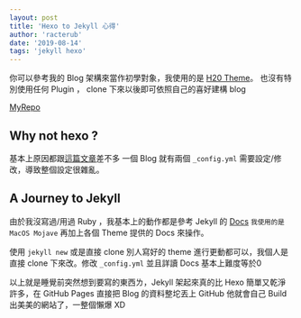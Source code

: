```yaml
---
layout: post
title: 'Hexo to Jekyll 心得'
author: 'racterub'
date: '2019-08-14'
tags: 'jekyll hexo'
---
```


你可以參考我的 Blog 架構來當作初學對象，我使用的是 [H20 Theme](https://github.com/kaeyleo/jekyll-theme-H2O)。
也沒有特別使用任何 Plugin ， clone 下來以後即可依照自己的喜好建構 blog

[MyRepo](https://github.com/racterub/racterub.github.io)


## Why not hexo ?
基本上原因都跟[這篇文章](https://jmln.tw/blog/2017-06-27-why-i-choose-jekyll.html)差不多
一個 Blog 就有兩個 `_config.yml` 需要設定/修改，導致整個設定很雜亂。

## A Journey to Jekyll
由於我沒寫過/用過 Ruby ，我基本上的動作都是參考 Jekyll 的 [Docs](https://jekyllrb.com/docs/installation/macos/#on-mojave-1014) `我使用的是 MacOS Mojave` 再加上各個 Theme 提供的 Docs 來操作。

使用 `jekyll new` 或是直接 clone 別人寫好的 theme 進行更動都可以，我個人是直接 clone 下來改。修改 `_config.yml` 並且詳讀 Docs 基本上難度等於0

以上就是睡覺前突然想到要寫的東西ㄌ，Jekyll 架起來真的比 Hexo 簡單又乾淨許多，在 GitHub Pages 直接把 Blog 的資料整坨丟上 GitHub 他就會自己 Build 出美美的網站了，一整個懶爆 XD
